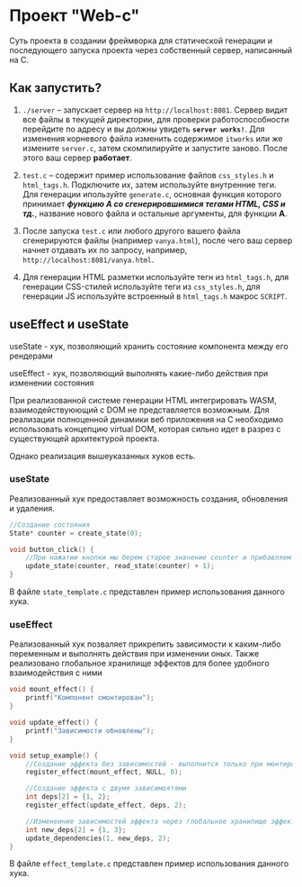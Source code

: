 # Проект "Web-c"

Суть проекта в создании фреймворка для статической генерации и последующего запуска проекта через собственный сервер, написанный на C.

## Как запустить?

1. `./server` – запускает сервер на `http://localhost:8081`. Сервер видит все файлы в текущей директории, для проверки работоспособности перейдите по адресу и вы должны увидеть <b>`server works!`</b>. Для изменения корневого файла изменить содержимое `itworks` или же измените `server.c`, затем скомпилируйте и запустите заново. После этого ваш сервер <b>работает</b>.

2. `test.c` – содержит пример использование файлов `css_styles.h` и `html_tags.h`. Подключите их, затем используйте внутренние теги. Для генерации ипользуйте `generate.c`, основная функция которого принимает _<b>функцию A со сгенерировшимися тегами HTML, CSS и тд.</b>_, название нового файла и остальные аргументы, для функции <b>A</b>.

3. После запуска `test.c` или любого другого вашего файла сгенерируются файлы (например `vanya.html`), после чего ваш сервер начнет отдавать их по запросу, например, `http://localhost:8081/vanya.html`.

4. Для генерации HTML разметки используйте тегн из `html_tags.h`, для генерации CSS-стилей используйте теги из `css_styles.h`, для генерации JS используйте встроенный в `html_tags.h` макрос `SCRIPT`.

## useEffect и useState

useState - хук, позволяющий хранить состояние компонента между его рендерами

useEffect - хук, позволяющий выполнять какие-либо действия при изменении состояния

При реализованной системе генерации HTML интегрировать WASM, взаимодействуюющий с DOM не представляется возможным. Для реализации полноценной динамики веб приложения на C необходимо использовать концепцию virtual DOM, которая сильно идет в разрез с существующей архитектурой проекта.

Однако реализация вышеуказанных хуков есть.

### useState

Реализованный хук предоставляет возможность создания, обновления и удаления.

```c
//Создание состояния
State* counter = create_state(0);

void button_click() {
    //При нажатии кнопки мы берем старое значение counter и прибавляем к нему единицу
    update_state(counter, read_state(counter) + 1);
}

```

В файле `state_template.c` представлен пример использования данного хука.

### useEffect

Реализованный хук позваляет прикрепить зависимости к каким-либо переменным и выполнять действия при изменении оных. Также реализовано глобальное хранилище эффектов для более удобного взаимодействия с ними

```c
void mount_effect() {
    printf("Компонент смонтирован");
}

void update_effect() {
    printf("Зависимости обновлены");
}

void setup_example() {
    //Создание эффекта без зависимостей - выполнится только при монтировании компонента
    register_effect(mount_effect, NULL, 0);

    //Создание эффекта с двумя зависимоятями
    int deps[2] = {1, 2};
    register_effect(update_effect, deps, 2);

    //Изменеиние зависимостей эффекта через глобальное хранилище эффектов
    int new_deps[2] = {1, 3};
    update_dependencies(1, new_deps, 2);
}
```

В файле `effect_template.c` представлен пример использования данного хука.
